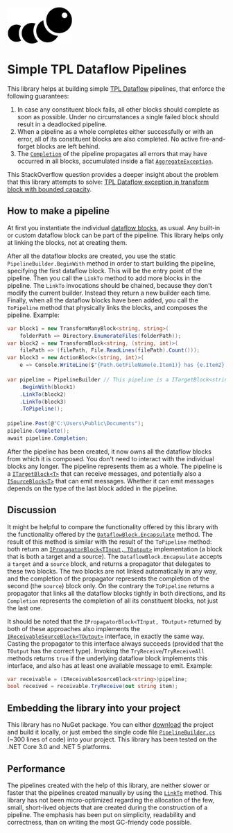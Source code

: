 ![Logo](logo.png)

# Simple TPL Dataflow Pipelines

This library helps at building simple [TPL Dataflow](https://docs.microsoft.com/en-us/dotnet/standard/parallel-programming/dataflow-task-parallel-library) pipelines,
that enforce the following guarantees:

1. In case any constituent block fails, all other blocks should complete as soon as possible.
Under no circumstances a single failed block should result in a deadlocked pipeline.
2. When a pipeline as a whole completes either successfully or with an error, all of its
constituent blocks are also completed. No active fire-and-forget blocks are left behind.
3. The [`Completion`](https://docs.microsoft.com/en-us/dotnet/api/system.threading.tasks.dataflow.idataflowblock.completion)
of the pipeline propagates all errors that may have occurred in all blocks,
accumulated inside a flat [`AggregateException`](https://docs.microsoft.com/en-us/dotnet/api/system.aggregateexception).

This StackOverflow question provides a deeper insight about the problem that this library
attempts to solve: [TPL Dataflow exception in transform block with bounded capacity](https://stackoverflow.com/questions/21603428/tpl-dataflow-exception-in-transform-block-with-bounded-capacity).

## How to make a pipeline

At first you instantiate the individual [dataflow blocks](https://docs.microsoft.com/en-us/dotnet/api/system.threading.tasks.dataflow), as usual. Any built-in or custom
dataflow block can be part of the pipeline. This library helps only at linking the blocks,
not at creating them.

After all the dataflow blocks are created, you use the static `PipelineBuilder.BeginWith`
method in order to start building the pipeline, specifying the first dataflow block.
This will be the entry point of the pipeline. Then you call the `LinkTo` method to add
more blocks in the pipeline. The `LinkTo` invocations should be chained, because
they don't modify the current builder. Instead they return a new builder each time. Finally,
when all the dataflow blocks have been added, you call the `ToPipeline` method that
physically links the blocks, and composes the pipeline. Example:

```C#
var block1 = new TransformManyBlock<string, string>(
    folderPath => Directory.EnumerateFiles(folderPath));
var block2 = new TransformBlock<string, (string, int)>(
    filePath => (filePath, File.ReadLines(filePath).Count()));
var block3 = new ActionBlock<(string, int)>(
    e => Console.WriteLine($"{Path.GetFileName(e.Item1)} has {e.Item2} lines"));

var pipeline = PipelineBuilder // This pipeline is a ITargetBlock<string>
    .BeginWith(block1)
    .LinkTo(block2)
    .LinkTo(block3)
    .ToPipeline();

pipeline.Post(@"C:\Users\Public\Documents");
pipeline.Complete();
await pipeline.Completion;
```

After the pipeline has been created, it now owns all the dataflow blocks
from which it is composed. You don't need to interact with the individual blocks any longer.
The pipeline represents them as a whole. The pipeline is a [`ITargetBlock<T>`](https://docs.microsoft.com/en-us/dotnet/api/system.threading.tasks.dataflow.itargetblock-1) that can
receive messages, and potentially also a [`ISourceBlock<T>`](https://docs.microsoft.com/en-us/dotnet/api/system.threading.tasks.dataflow.isourceblock-1) that can emit messages.
Whether it can emit messages depends on the type of the last block added in the pipeline.

## Discussion

It might be helpful to compare the functionality offered by this library with the
functionality offered by the [`DataflowBlock.Encapsulate`](https://docs.microsoft.com/en-us/dotnet/api/system.threading.tasks.dataflow.dataflowblock.encapsulate) method.
The result of this method is similar with the result of the `ToPipeline` method: both return
an [`IPropagatorBlock<TInput, TOutput>`](https://docs.microsoft.com/en-us/dotnet/api/system.threading.tasks.dataflow.ipropagatorblock-2) implementation
(a block that is both a target and a source). The `DataflowBlock.Encapsulate`
accepts a `target` and a `source` block, and returns a propagator that delegates to
these two blocks. The two blocks are not linked automatically in any way, and the completion
of the propagator represents the completion of the second (the `source`) block only.
On the contrary the `ToPipeline` returns a propagator that links all the dataflow
blocks tightly in both directions, and its `Completion` represents the completion of all its
constituent blocks, not just the last one.

It should be noted that the `IPropagatorBlock<TInput, TOutput>` returned by both of
these approaches also implements the [`IReceivableSourceBlock<TOutput>`](https://docs.microsoft.com/en-us/dotnet/api/system.threading.tasks.dataflow.ireceivablesourceblock-1) interface,
in exactly the same way. Casting the propagator to this interface always succeeds
(provided that the `TOutput` has the correct type). Invoking the
`TryReceive`/`TryReceiveAll` methods returns `true` if the underlying dataflow block implements
this interface, and also has at least one available message to emit. Example:

```C#
var receivable = (IReceivableSourceBlock<string>)pipeline;
bool received = receivable.TryReceive(out string item);
```

## Embedding the library into your project

This library has no NuGet package. You can either [download](https://github.com/theodorzoulias/SimpleTplDataflowPipelines/releases) the project and build it locally, or just
embed the single code file [`PipelineBuilder.cs`](https://github.com/theodorzoulias/SimpleTplDataflowPipelines/blob/main/src/SimpleTplDataflowPipelines/PipelineBuilder.cs) (~300 lines of code) into your project.
This library has been tested on the .NET Core 3.0 and .NET 5 platforms.

## Performance

The pipelines created with the help of this library, are neither slower or faster that
the pipelines created manually by using the [`LinkTo`](https://docs.microsoft.com/en-us/dotnet/api/system.threading.tasks.dataflow.dataflowblock.linkto) method. This library has not been
micro-optimized regarding the allocation of the few, small, short-lived objects that are
created during the construction of a pipeline. The emphasis has been put on simplicity,
readability and correctness, than on writing the most GC-friendy code possible.
